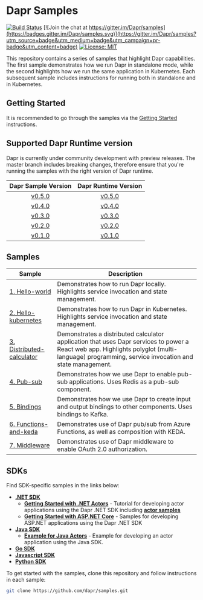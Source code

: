 # Dapr Samples

[![Build Status](https://github.com/dapr/samples/workflows/samples/badge.svg?event=push&branch=master)](https://github.com/dapr/samples/actions?workflow=samples)
[![Join the chat at https://gitter.im/Dapr/samples](https://badges.gitter.im/Dapr/samples.svg)](https://gitter.im/Dapr/samples?utm_source=badge&utm_medium=badge&utm_campaign=pr-badge&utm_content=badge)
[![License: MIT](https://img.shields.io/badge/License-MIT-yellow.svg)](https://opensource.org/licenses/MIT)

This repository contains a series of samples that highlight Dapr capabilities. The first sample demonstrates how we run Dapr in standalone mode, while the second highlights how we run the same application in Kubernetes. Each subsequent sample includes instructions for running both in standalone and in Kubernetes.

## Getting Started

It is recommended to go through the samples via the [Getting Started](https://github.com/dapr/docs/tree/master/getting-started) instructions.

## Supported Dapr Runtime version

Dapr is currently under community development with preview releases.  The master branch includes breaking changes, therefore ensure that you're running the samples with the right version of Dapr runtime.

| Dapr Sample Version  | Dapr Runtime Version |
|:--------------------:|:--------------------:|
| [v0.5.0](https://github.com/dapr/samples/tree/v0.5.0) | [v0.5.0](https://github.com/dapr/dapr/tree/v0.5.0) |
| [v0.4.0](https://github.com/dapr/samples/tree/v0.4.0) | [v0.4.0](https://github.com/dapr/dapr/tree/v0.4.0) |
| [v0.3.0](https://github.com/dapr/samples/tree/v0.3.0) | [v0.3.0](https://github.com/dapr/dapr/tree/v0.3.0) |
| [v0.2.0](https://github.com/dapr/samples/tree/v0.2.0) | [v0.2.0](https://github.com/dapr/dapr/tree/v0.2.0) |
| [v0.1.0](https://github.com/dapr/samples/tree/v0.1.0) | [v0.1.0](https://github.com/dapr/dapr/tree/v0.1.0) |

## Samples

| Sample                   | Description                                                                                                                                                                                    |
|--------------------------|------------------------------------------------------------------------------------------------------------------------------------------------------------------------------------------------|
| [1. Hello-world](./1.hello-world)            | Demonstrates how to run Dapr locally. Highlights service invocation and state management.                                                                                                      |
| [2. Hello-kubernetes](./2.hello-kubernetes)       | Demonstrates how to run Dapr in Kubernetes. Highlights service invocation and state management.                                                                                                |
| [3. Distributed-calculator](./3.distributed-calculator) | Demonstrates a distributed calculator application that uses Dapr services to power a React web app. Highlights polyglot (multi-language) programming, service invocation and state management. |
| [4. Pub-sub](./4.pub-sub)                | Demonstrates how we use Dapr to enable pub-sub applications. Uses Redis as a pub-sub component.                                                                                          |
| [5. Bindings](./5.bindings)            | Demonstrates how we use Dapr to create input and output bindings to other components. Uses bindings to Kafka.                                                                            |
| [6. Functions-and-keda](./6.functions-and-keda) | Demonstrates use of Dapr pub/sub from Azure Functions, as well as composition with KEDA. |
| [7. Middleware](./7.middleware) | Demonstrates use of Dapr middleware to enable OAuth 2.0 authorization. |

## SDKs

Find SDK-specific samples in the links below:

- **[.NET SDK](https://github.com/dapr/dotnet-sdk)**
  - **[Getting Started with .NET Actors](https://github.com/dapr/dotnet-sdk/blob/master/docs/get-started-dapr-actor.md)** - Tutorial for developing actor applications using the Dapr .NET SDK including  **[actor samples](https://github.com/dapr/dotnet-sdk/tree/master/samples/Actor)**
  - **[Getting Started with ASP.NET Core](https://github.com/dapr/dotnet-sdk/tree/master/samples/AspNetCore)** - Samples for developing ASP.NET applications using the Dapr .NET SDK
- **[Java SDK](https://github.com/dapr/java-sdk)**
  - **[Example for Java Actors](https://github.com/dapr/java-sdk/tree/master/examples/src/main/java/io/dapr/examples/actors/http)** - Example for developing an actor application using the Java SDK.
- **[Go SDK](https://github.com/dapr/go-sdk)**
- **[Javascript SDK](https://github.com/dapr/js-sdk)**
- **[Python SDK](https://github.com/dapr/python-sdk)**
  
To get started with the samples, clone this repository and follow instructions in each sample:
```bash
git clone https://github.com/dapr/samples.git
```
